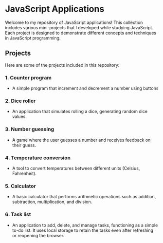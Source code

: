 # JavaScript Applications

Welcome to my repository of JavaScript applications! This collection includes various mini-projects that I developed while studying JavaScript. Each project is designed to demonstrate different concepts and techniques in JavaScript programming.

## Projects

Here are some of the projects included in this repository:

### 1. **Counter program**
   - A simple program that increment and decrement a number using buttons

### 2. **Dice roller**
   - An application that simulates rolling a dice, generating random dice values.

### 3. **Number guessing**
   - A game where the user guesses a number and receives feedback on their guess.

### 4. **Temperature conversion**
   - A tool to convert temperatures between different units (Celsius, Fahrenheit).

### 5. **Calculator**  
   - A basic calculator that performs arithmetic operations such as addition, subtraction, multiplication, and division.

### 6. **Task list**  
   - An application to add, delete, and manage tasks, functioning as a simple to-do list. It uses local storage to retain the tasks even after refreshing or reopening the browser.
